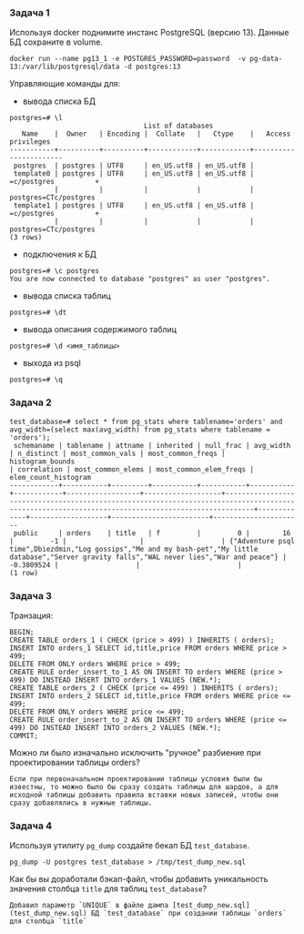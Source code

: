 ### Задача 1

Используя docker поднимите инстанс PostgreSQL (версию 13). Данные БД сохраните в volume.
```
docker run --name pg13_1 -e POSTGRES_PASSWORD=password  -v pg-data-13:/var/lib/postgresql/data -d postgres:13
```
Управляющие команды для:
- вывода списка БД
```
postgres=# \l
                                 List of databases
   Name    |  Owner   | Encoding |  Collate   |   Ctype    |   Access privileges   
-----------+----------+----------+------------+------------+-----------------------
 postgres  | postgres | UTF8     | en_US.utf8 | en_US.utf8 | 
 template0 | postgres | UTF8     | en_US.utf8 | en_US.utf8 | =c/postgres          +
           |          |          |            |            | postgres=CTc/postgres
 template1 | postgres | UTF8     | en_US.utf8 | en_US.utf8 | =c/postgres          +
           |          |          |            |            | postgres=CTc/postgres
(3 rows)
```
- подключения к БД
```
postgres=# \c postgres 
You are now connected to database "postgres" as user "postgres".
```
- вывода списка таблиц
```
postgres=# \dt
```
- вывода описания содержимого таблиц
```
postgres=# \d <имя_таблицы>
```
- выхода из psql
```
postgres=# \q
```

### Задача 2

```
test_database=# select * from pg_stats where tablename='orders' and avg_width=(select max(avg_width) from pg_stats where tablename = 'orders');
 schemaname | tablename | attname | inherited | null_frac | avg_width | n_distinct | most_common_vals | most_common_freqs |                                                                 histogram_bounds                                                                  | correlation | most_common_elems | most_common_elem_freqs | elem_count_histogram 
------------+-----------+---------+-----------+-----------+-----------+------------+------------------+-------------------+---------------------------------------------------------------------------------------------------------------------------------------------------+-------------+-------------------+------------------------+----------------------
 public     | orders    | title   | f         |         0 |        16 |         -1 |                  |                   | {"Adventure psql time",Dbiezdmin,"Log gossips","Me and my bash-pet","My little database","Server gravity falls","WAL never lies","War and peace"} |  -0.3809524 |                   |                        | 
(1 row)
```
### Задача 3

Транзация:
```
BEGIN;
CREATE TABLE orders_1 ( CHECK (price > 499) ) INHERITS ( orders);
INSERT INTO orders_1 SELECT id,title,price FROM orders WHERE price > 499;
DELETE FROM ONLY orders WHERE price > 499;
CREATE RULE order_insert_to_1 AS ON INSERT TO orders WHERE (price > 499) DO INSTEAD INSERT INTO orders_1 VALUES (NEW.*);
CREATE TABLE orders_2 ( CHECK (price <= 499) ) INHERITS ( orders);
INSERT INTO orders_2 SELECT id,title,price FROM orders WHERE price <= 499;
DELETE FROM ONLY orders WHERE price <= 499;
CREATE RULE order_insert_to_2 AS ON INSERT TO orders WHERE (price <= 499) DO INSTEAD INSERT INTO orders_2 VALUES (NEW.*);
COMMIT;
```
Можно ли было изначально исключить "ручное" разбиение при проектировании таблицы orders?
```
Если при первоначальном проектировании таблицы условия были бы известны, то можно было бы сразу создать таблицы для шардов, а для исходной таблицы добавить правила вставки новых записей, чтобы они сразу добавлялись в нужные таблицы.
```
### Задача 4

Используя утилиту `pg_dump` создайте бекап БД `test_database`.
```
pg_dump -U postgres test_database > /tmp/test_dump_new.sql
```
Как бы вы доработали бэкап-файл, чтобы добавить уникальность значения столбца `title` для таблиц `test_database`?
```
Добавил параметр `UNIQUE` в файле дампа [test_dump_new.sql](test_dump_new.sql) БД `test_database` при создании таблицы `orders` для столбца `title`
```